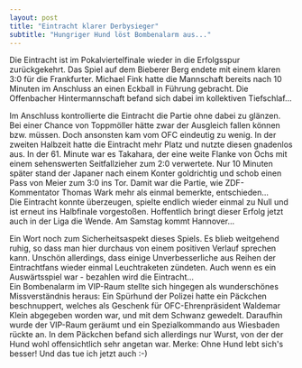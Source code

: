 ```yaml
---
layout: post
title: "Eintracht klarer Derbysieger"
subtitle: "Hungriger Hund löst Bombenalarm aus..."
---
```


Die Eintracht ist im Pokalviertelfinale wieder in die Erfolgsspur zurückgekehrt. Das Spiel auf dem Bieberer Berg endete mit einem klaren 3:0 für die Frankfurter. Michael Fink hatte die Mannschaft bereits nach 10 Minuten im Anschluss an einen Eckball in Führung gebracht. Die Offenbacher Hintermannschaft befand sich dabei im kollektiven Tiefschlaf...

Im Anschluss kontrollierte die Eintracht die Partie ohne dabei zu glänzen. Bei einer Chance von Toppmöller hätte zwar der Ausgleich fallen können bzw. müssen. Doch ansonsten kam vom OFC eindeutig zu wenig. In der zweiten Halbzeit hatte die Eintracht mehr Platz und nutzte diesen gnadenlos aus. In der 61. Minute war es Takahara, der eine weite Flanke von Ochs mit einem sehenswerten Seitfallzieher zum 2:0 verwertete. Nur 10 Minuten später stand der Japaner nach einem Konter goldrichtig und schob einen Pass von Meier zum 3:0 ins Tor. Damit war die Partie, wie ZDF-Kommentator Thomas Wark mehr als einmal bemerkte, entschieden...  
Die Eintracht konnte überzeugen, spielte endlich wieder einmal zu Null und ist erneut ins Halbfinale vorgestoßen. Hoffentlich bringt dieser Erfolg jetzt auch in der Liga die Wende. Am Samstag kommt Hannover...

Ein Wort noch zum Sicherheitsaspekt dieses Spiels. Es blieb weitgehend ruhig, so dass man hier durchaus von einem positiven Verlauf sprechen kann. Unschön allerdings, dass einige Unverbesserliche aus Reihen der Eintrachtfans wieder einmal Leuchtraketen zündeten. Auch wenn es ein Auswärtsspiel war - bezahlen wird die Eintracht...  
Ein Bombenalarm im VIP-Raum stellte sich hingegen als wunderschönes Missverständnis heraus: Ein Spürhund der Polizei hatte ein Päckchen beschnuppert, welches als Geschenk für OFC-Ehrenpräsident Waldemar Klein abgegeben worden war, und mit dem Schwanz gewedelt. Daraufhin wurde der VIP-Raum geräumt und ein Spezialkommando aus Wiesbaden rückte an. In dem Päckchen befand sich allerdings nur Wurst, von der der Hund wohl offensichtlich sehr angetan war. Merke: Ohne Hund lebt sich's besser! Und das tue ich jetzt auch :-)

